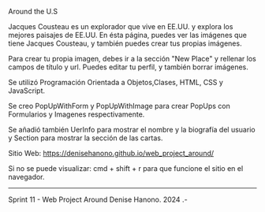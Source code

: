 Around the U.S

Jacques Cousteau es un explorador que vive en EE.UU. y explora los mejores paisajes de EE.UU.
En ésta página, puedes ver las imágenes que tiene Jacques Cousteau, y también puedes crear tus propias imágenes.

Para crear tu propia imagen, debes ir a la sección "New Place" y rellenar los campos de título y url.
Puedes editar tu perfil, y también borrar imágenes. 

Se utilizó Programación Orientada a Objetos,Clases, HTML, CSS y JavaScript. 

Se creo PopUpWithForm y PopUpWithImage para crear PopUps con Formularios y Imagenes respectivamente.

Se añadió también UerInfo para mostrar el nombre y la biografía del usuario y Section para mostrar la sección de las cartas. 

Sitio Web:  https://denisehanono.github.io/web_project_around/ 

Si no se puede visualizar: 
cmd + shift + r para que funcione el sitio en el navegador.
_____________

Sprint 11 - Web Project Around
Denise Hanono. 2024 .-